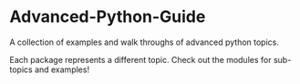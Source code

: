# Advanced-Python-Guide
A collection of examples and walk throughs of advanced python topics.

Each package represents a different topic. Check out the modules
for sub-topics and examples!